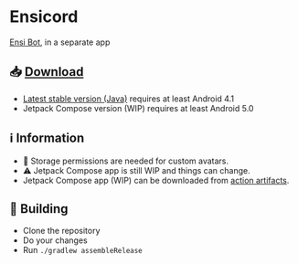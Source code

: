 # Ensicord
<a href="https://aliernfrog.github.io/ensibot">Ensi Bot</a>, in a separate app

## 📥 <a href="https://github.com/aliernfrog/ensicord/releases">Download</a>
- [Latest stable version (Java)](https://github.com/aliernfrog/ensicord/releases/tag/3) requires at least Android 4.1
- Jetpack Compose version (WIP) requires at least Android 5.0

## ℹ️ Information
- 📂 Storage permissions are needed for custom avatars.
- ⚠️ Jetpack Compose app is still WIP and things can change.
- Jetpack Compose app (WIP) can be downloaded from [action artifacts](https://github.com/aliernfrog/ensicord/actions).

## 🔧 Building
- Clone the repository
- Do your changes
- Run `./gradlew assembleRelease`